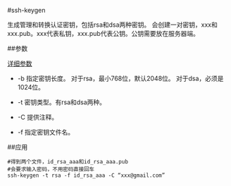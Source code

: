 #ssh-keygen

生成管理和转换认证密钥，包括rsa和dsa两种密钥。
会创建一对密钥，xxx和xxx.pub。xxx代表私钥，xxx.pub代表公钥。公钥需要放在服务器端。

##参数

[详细参数](http://killer-jok.iteye.com/blog/1853451)

+   -b
    指定密钥长度。
    对于rsa，最小768位，默认2048位。
    对于dsa，必须是1024位。

+   -t
    密钥类型。有rsa和dsa两种。

+   -C
    提供注释。

+   -f
    指定密钥文件名。

##应用

```
#得到两个文件，id_rsa_aaa和id_rsa_aaa.pub
#会要求输入密码，不用密码直接回车
ssh-keygen -t rsa -f id_rsa_aaa -C “xxx@gmail.com”
```